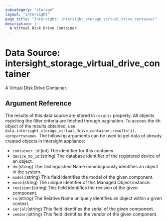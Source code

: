 ```yaml
---
subcategory: "storage"
layout: "intersight"
page_title: "Intersight: intersight_storage_virtual_drive_container"
description: |-
  A Virtual Disk Drive Container.
---
```


# Data Source: intersight_storage_virtual_drive_container
A Virtual Disk Drive Container.
## Argument Reference
The results of this data source are stored in `results` property.
All objects matching the filter criteria are fetched through pagination.
To access the ith object of the results obtained, use `data.intersight_storage_virtual_drive_container.results[i].<propertyname>`.
The following arguments can be used to get data of already created objects in Intersight appliance:
* `container_id`:(int) The identifier for this container. 
* `device_mo_id`:(string) The database identifier of the registered device of an object. 
* `dn`:(string) The Distinguished Name unambiguously identifies an object in the system. 
* `model`:(string) This field identifies the model of the given component. 
* `moid`:(string) The unique identifier of this Managed Object instance. 
* `revision`:(string) This field identifies the revision of the given component. 
* `rn`:(string) The Relative Name uniquely identifies an object within a given context. 
* `serial`:(string) This field identifies the serial of the given component. 
* `vendor`:(string) This field identifies the vendor of the given component. 
 